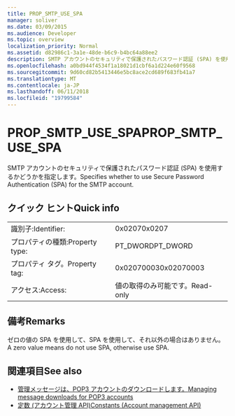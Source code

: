 ```yaml
---
title: PROP_SMTP_USE_SPA
manager: soliver
ms.date: 03/09/2015
ms.audience: Developer
ms.topic: overview
localization_priority: Normal
ms.assetid: d82986c1-3a1e-48de-b6c9-b4bc64a88ee2
description: SMTP アカウントのセキュリティで保護されたパスワード認証 (SPA) を使用するかどうかを指定します。
ms.openlocfilehash: a0bd944f4534f1a18021d1cbf6a1d224e60f9568
ms.sourcegitcommit: 9d60cd82b5413446e5bc8ace2cd689f683fb41a7
ms.translationtype: MT
ms.contentlocale: ja-JP
ms.lasthandoff: 06/11/2018
ms.locfileid: "19799584"
---
```

# <a name="propsmtpusespa"></a><span data-ttu-id="9587c-103">PROP_SMTP_USE_SPA</span><span class="sxs-lookup"><span data-stu-id="9587c-103">PROP_SMTP_USE_SPA</span></span>

<span data-ttu-id="9587c-104">SMTP アカウントのセキュリティで保護されたパスワード認証 (SPA) を使用するかどうかを指定します。</span><span class="sxs-lookup"><span data-stu-id="9587c-104">Specifies whether to use Secure Password Authentication (SPA) for the SMTP account.</span></span>
  
## <a name="quick-info"></a><span data-ttu-id="9587c-105">クイック ヒント</span><span class="sxs-lookup"><span data-stu-id="9587c-105">Quick info</span></span>

|||
|:-----|:-----|
|<span data-ttu-id="9587c-106">識別子:</span><span class="sxs-lookup"><span data-stu-id="9587c-106">Identifier:</span></span>  <br/> |<span data-ttu-id="9587c-107">0x0207</span><span class="sxs-lookup"><span data-stu-id="9587c-107">0x0207</span></span>  <br/> |
|<span data-ttu-id="9587c-108">プロパティの種類:</span><span class="sxs-lookup"><span data-stu-id="9587c-108">Property type:</span></span>  <br/> |<span data-ttu-id="9587c-109">PT_DWORD</span><span class="sxs-lookup"><span data-stu-id="9587c-109">PT_DWORD</span></span>  <br/> |
|<span data-ttu-id="9587c-110">プロパティ タグ。</span><span class="sxs-lookup"><span data-stu-id="9587c-110">Property tag:</span></span>  <br/> |<span data-ttu-id="9587c-111">0x02070003</span><span class="sxs-lookup"><span data-stu-id="9587c-111">0x02070003</span></span>  <br/> |
|<span data-ttu-id="9587c-112">アクセス:</span><span class="sxs-lookup"><span data-stu-id="9587c-112">Access:</span></span>  <br/> |<span data-ttu-id="9587c-113">値の取得のみ可能です。</span><span class="sxs-lookup"><span data-stu-id="9587c-113">Read-only</span></span>  <br/> |
   
## <a name="remarks"></a><span data-ttu-id="9587c-114">備考</span><span class="sxs-lookup"><span data-stu-id="9587c-114">Remarks</span></span>

<span data-ttu-id="9587c-115">ゼロの値の SPA を使用して、SPA を使用して、それ以外の場合はありません。</span><span class="sxs-lookup"><span data-stu-id="9587c-115">A zero value means do not use SPA, otherwise use SPA.</span></span>
  
## <a name="see-also"></a><span data-ttu-id="9587c-116">関連項目</span><span class="sxs-lookup"><span data-stu-id="9587c-116">See also</span></span>

- [<span data-ttu-id="9587c-117">管理メッセージは、POP3 アカウントのダウンロードします。</span><span class="sxs-lookup"><span data-stu-id="9587c-117">Managing message downloads for POP3 accounts</span></span>](managing-message-downloads-for-pop3-accounts.md)
- [<span data-ttu-id="9587c-118">定数 (アカウント管理 API)</span><span class="sxs-lookup"><span data-stu-id="9587c-118">Constants (Account management API)</span></span>](constants-account-management-api.md)

